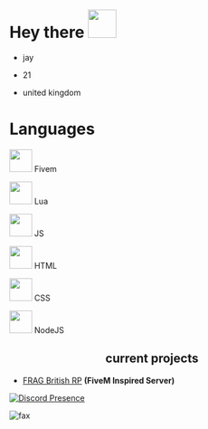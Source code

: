 
<h1>
  Hey there
  <img src="https://media.giphy.com/media/hvRJCLFzcasrR4ia7z/giphy.gif" width="50px"/>
</h1>

- jay

- 21

- united kingdom

<h1>
Languages
</h1>
  
<img width="40" src="https://img.icons8.com/color/512/fivem.png" /> Fivem

<img width="40" src="https://upload.wikimedia.org/wikipedia/commons/c/cf/Lua-Logo.svg" /> Lua

<img width="40" src="https://cdn.iconscout.com/icon/premium/png-256-thumb/javascript-2752148-2284965.png?f=webp" /> JS

<img width="40" src="https://cdn-icons-png.flaticon.com/256/174/174854.png" /> HTML

<img width="40" src="https://diziglobalsolution.com/wp-content/uploads/2023/04/logo-css-3-1536.png" /> CSS

<img width="40" src="https://upload.wikimedia.org/wikipedia/commons/thumb/d/d9/Node.js_logo.svg/1280px-Node.js_logo.svg.png" /> NodeJS


<p align="center">
  
</p>

<p align="center">

</p>

<h2 align="center">current projects</h2>

- [FRAG British RP]([https://discord.io/therevival](https://discord.gg/ZQUrfnhr2U)) **(FiveM Inspired Server)**

[![Discord Presence](https://lanyard-profile-readme.vercel.app/api/425377411161391104?theme=dark&bg=000000&animated=true&hideDiscrim=false&borderRadius=10px&idleMessage=Pay%20Me%20To%20Write%20You%20Code)](https://discord.com/users/425377411161391104)

<img src="https://komarev.com/ghpvc/?username=Jay-Founder-SCRP&color=blue" alt="fax" width="" height="">
